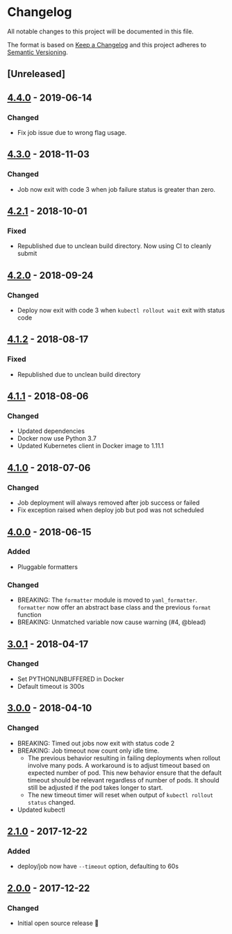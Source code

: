 # Changelog

All notable changes to this project will be documented in this file.

The format is based on [Keep a Changelog](http://keepachangelog.com/en/1.0.0/)
and this project adheres to [Semantic Versioning](http://semver.org/spec/v2.0.0.html).

## [Unreleased]
## [4.4.0] - 2019-06-14
### Changed
- Fix job issue due to wrong flag usage.

## [4.3.0] - 2018-11-03
### Changed
- Job now exit with code 3 when job failure status is greater than zero.

## [4.2.1] - 2018-10-01
### Fixed
- Republished due to unclean build directory. Now using CI to cleanly submit

## [4.2.0] - 2018-09-24
### Changed
- Deploy now exit with code 3 when `kubectl rollout wait` exit with status code

## [4.1.2] - 2018-08-17
### Fixed
- Republished due to unclean build directory

## [4.1.1] - 2018-08-06
### Changed
- Updated dependencies
- Docker now use Python 3.7
- Updated Kubernetes client in Docker image to 1.11.1

## [4.1.0] - 2018-07-06
### Changed
- Job deployment will always removed after job success or failed
- Fix exception raised when deploy job but pod was not scheduled

## [4.0.0] - 2018-06-15
### Added
- Pluggable formatters

### Changed
- BREAKING: The `formatter` module is moved to `yaml_formatter`. `formatter` now offer an abstract base class and the previous `format` function
- BREAKING: Unmatched variable now cause warning (#4, @blead)

## [3.0.1] - 2018-04-17
### Changed
- Set PYTHONUNBUFFERED in Docker
- Default timeout is 300s

## [3.0.0] - 2018-04-10
### Changed
- BREAKING: Timed out jobs now exit with status code 2
- BREAKING: Job timeout now count only idle time.
  - The previous behavior resulting in failing deployments when rollout involve many pods. A workaround is to adjust timeout based on expected number of pod. This new behavior ensure that the default timeout should be relevant regardless of number of pods. It should still be adjusted if the pod takes longer to start.
  - The new timeout timer will reset when output of `kubectl rollout status` changed.
- Updated kubectl

## [2.1.0] - 2017-12-22
### Added
- deploy/job now have `--timeout` option, defaulting to 60s

## [2.0.0] - 2017-12-22
### Changed
- Initial open source release 🎉

[4.4.0]: https://github.com/seehait/eastern/compare/v4.3.0...HEAD
[4.4.0]: https://github.com/seehait/eastern/compare/v4.3.0...v4.4.0
[4.3.0]: https://github.com/seehait/eastern/compare/v4.2.1...v4.3.0
[4.2.1]: https://github.com/seehait/eastern/compare/v4.2.0...v4.2.1
[4.2.0]: https://github.com/seehait/eastern/compare/v4.1.2...v4.2.0
[4.1.2]: https://github.com/seehait/eastern/compare/v4.1.1...v4.1.2
[4.1.1]: https://github.com/seehait/eastern/compare/v4.1.0...v4.1.1
[4.1.0]: https://github.com/seehait/eastern/compare/v4.0.0...v4.1.0
[4.0.0]: https://github.com/seehait/eastern/compare/v3.0.1...v4.0.0
[3.0.1]: https://github.com/seehait/eastern/compare/v3.0.0...v3.0.1
[3.0.0]: https://github.com/seehait/eastern/compare/v2.1.0...v3.0.0
[3.0.0]: https://github.com/seehait/eastern/compare/v2.1.0...v3.0.0
[2.1.0]: https://github.com/seehait/eastern/compare/v2.0.0...v2.1.0
[2.0.0]: https://github.com/seehait/eastern/compare/ae1c40a3dbf1a639ffaf5bc0034268b239ac1e3e...v2.0.0
